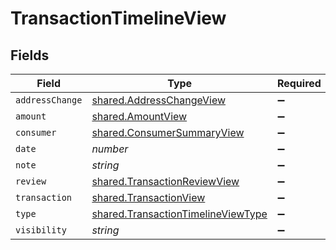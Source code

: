 # TransactionTimelineView


## Fields

| Field                                                                                    | Type                                                                                     | Required                                                                                 | Description                                                                              |
| ---------------------------------------------------------------------------------------- | ---------------------------------------------------------------------------------------- | ---------------------------------------------------------------------------------------- | ---------------------------------------------------------------------------------------- |
| `addressChange`                                                                          | [shared.AddressChangeView](../../models/shared/addresschangeview.md)                     | :heavy_minus_sign:                                                                       | N/A                                                                                      |
| `amount`                                                                                 | [shared.AmountView](../../models/shared/amountview.md)                                   | :heavy_minus_sign:                                                                       | N/A                                                                                      |
| `consumer`                                                                               | [shared.ConsumerSummaryView](../../models/shared/consumersummaryview.md)                 | :heavy_minus_sign:                                                                       | N/A                                                                                      |
| `date`                                                                                   | *number*                                                                                 | :heavy_minus_sign:                                                                       | N/A                                                                                      |
| `note`                                                                                   | *string*                                                                                 | :heavy_minus_sign:                                                                       | N/A                                                                                      |
| `review`                                                                                 | [shared.TransactionReviewView](../../models/shared/transactionreviewview.md)             | :heavy_minus_sign:                                                                       | N/A                                                                                      |
| `transaction`                                                                            | [shared.TransactionView](../../models/shared/transactionview.md)                         | :heavy_minus_sign:                                                                       | N/A                                                                                      |
| `type`                                                                                   | [shared.TransactionTimelineViewType](../../models/shared/transactiontimelineviewtype.md) | :heavy_minus_sign:                                                                       | N/A                                                                                      |
| `visibility`                                                                             | *string*                                                                                 | :heavy_minus_sign:                                                                       | N/A                                                                                      |